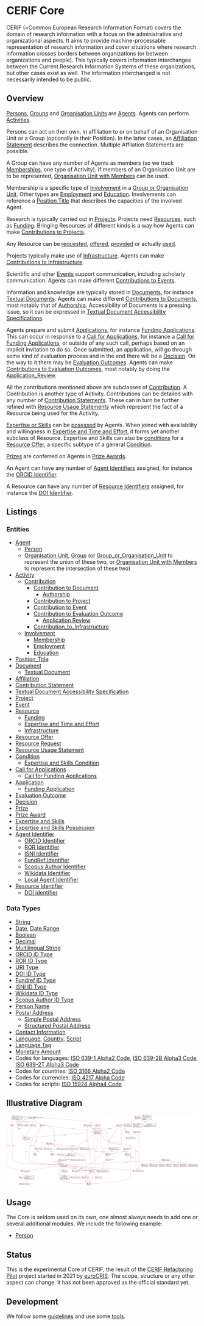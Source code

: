 # CERIF Core
CERIF (=Common European Research Information Format) covers the domain of research information with a focus on the administrative and organizational aspects.
It aims to provide machine-processable representation of research information and cover situations where research information crosses borders between organizations (or between organizations and people).
This typically covers information interchanges between the Current Research Information Systems of these organizations, but other cases exist as well.
The information interchanged is not necessarily intended to be public.

## Overview
[Persons](./entities/Person.md), [Groups](./entities/Group.md) and [Organisation Units](./entities/Organisation_Unit.md) are [Agents](./entities/Agent.md).
Agents can perform [Activities](./entities/Activity.md).

Persons can act on their own, in affiliation to or on behalf of an Organisation Unit or a Group (optionally in their Position).
In the latter cases, an [Affiliation Statement](./entities/Affiliation_Statement.md) describes the connection. Multiple Affilation Statements are possible.

A Group can have any number of Agents as members (so we track [Memberships](./entities/Membership.md), one type of Activity).
If members of an Organisation Unit are to be represented, [Organisation Unit with Members](./entities/Organisation_Unit_with_Members.md) can be used.

Membership is a specific type of [Involvement](./entities/Involvement.md) in a [Group or Organisation Unit](./entities/Group_or_Organisation_Unit.md).
Other types are [Employment](./entities/Employment.md) and [Education](./entities/Education.md).
Involvements can reference a [Position Title](./entities/Position_Title.md) that describes the capacities of the involved Agent.

Research is typically carried out in [Projects](./entities/Project.md). 
Projects need [Resources](./entities/Resource.md), such as [Funding](./entities/Funding.md).
Bringing Resources of different kinds is a way how Agents can make [Contributions to Projects](./entities/Contribution_to_Project.md).

Any Resource can be [requested](./entities/Resource_Request.md), 
[offered](./entities/Resource_Offer.md), 
[provided](./entities/Contribution_Statement.md) or 
actually [used](./entities/Resource_Usage_Statement.md).

Projects typically make use of [Infrastructure](./entities/Infrastructure.md).
Agents can make [Contributions to Infrastructure](./entities/Contribution_to_Infrastructure.md).

Scientific and other [Events](./entities/Event.md) support communication, including scholarly communication. 
Agents can make different [Contributions to Events](./entities/Contribution_to_Event.md).

Information and knowledge are typically stored in [Documents](./entities/Document.md), for instance [Textual Documents](./entities/Textual_Document.md).
Agents can make different [Contributions to Documents](./entities/Contribution_to_Document.md), most notably that of [Authorship](./entities/Authorship.md).
Accessibility of Documents is a pressing issue, so it can be expressed in [Textual Document Accessibility Specifications](./entities/Textual_Document_Accessibility_Specification.md).

Agents prepare and submit [Applications](./entities/Application.md), for instance [Funding Applications](./entities/Funding_Application.md).
This can occur in response to a [Call for Applications](./entities/Call_for_Applications.md), for instance a [Call for Funding Applications](./entities/Call_for_Funding_Applications.md), or outside of any such call, perhaps based on an implicit invitation to do so.
Once submitted, an application, will go through some kind of evaluation process and in the end there will be a [Decision](./entities/Decision.md).
On the way to it there may be [Evaluation Outcomes](./entities/Evaluation_Outcome.md).
Agents can make [Contributions to Evaluation Outcomes](./entities/Contribution_to_Evaluation_Outcome.md), most notably by doing the [Application_Review](./entities/Application_Review.md).

All the contributions mentioned above are subclasses of [Contribution](./entities/Contribution.md).
A Contribution is another type of Activity.
Contributions can be detailed with any number of [Contribution Statements](./entities/Contribution_Statement.md).
These can in turn be further refined with [Resource Usage Statements](./entities/Resource_Usage_Statement.md) which represent the fact of a Resource being used for the Activity.

[Expertise or Skills](./entities/Expertise_and_Skills.md) can be [posessed](./entities/Expertise_and_Skills_Possession.md) by Agents.
When joined with availability and willingness in [Expertise and Time and Effort](./entities/Expertise_and_Time_and_Effort.md), it forms yet another subclass of Resource.
Expertise and Skills can also be [conditions](./entities/Expertise_and_Skills_Condition.md) for a [Resource Offer](./entities/Resource_Offer.md),
a specific subtype of a general [Condition](./entities/Condition.md).

[Prizes](./entities/Prize.md) are conferred on Agents in [Prize Awards](./entities/Prize_Award.md).

An Agent can have any number of [Agent Identifiers](./entities/Agent_Identifier.md) assigned,
for instance the [ORCID Identifier](./entities/ORCID_Identifier.md). 

A Resource can have any number of [Resource Identifiers](./entities/Resource_Identifier.md) assigned,
for instance the [DOI Identifier](./entities/DOI_Identifier.md).

## Listings

### Entities
* [Agent](./entities/Agent.md)
  * [Person](./entities/Person.md)
  * [Organisation Unit](./entities/Organisation_Unit.md), [Group](./entities/Group.md) (or [Group_or_Organisation_Unit](./entities/Group_or_Organisation_Unit.md) to represent the union of these two, or [Organisation Unit with Members](./entities/Organisation_Unit_with_Members.md) to represent the intersection of these two)
* [Activity](./entities/Activity.md)
  * [Contribution](./entities/Contribution.md)
    * [Contribution to Document](./entities/Contribution_to_Document.md)    
      * [Authorship](./entities/Authorship.md)
    * [Contribution to Project](./entities/Contribution_to_Project.md)
    * [Contribution to Event](./entities/Contribution_to_Event.md)
    * [Contribution to Evaluation Outcome](./entities/Contribution_to_Evaluation_Outcome.md)
      * [Application Review](./entities/Application_Review.md)
    * [Contribution_to_Infrastructure](./entities/Contribution_to_Infrastructure.md)
  * [Involvement](./entities/Involvement.md)
    * [Membership](./entities/Membership.md)
    * [Employment](./entities/Employment.md)
    * [Education](./entities/Education.md)
* [Position_Title](./entities/Position_Title.md)
* [Document](./entities/Document.md)
  * [Textual Document](./entities/Textual_Document.md)
* [Affiliation](./entities/Affiliation_Statement.md)
* [Contribution Statement](./entities/Contribution_Statement.md)
* [Textual Document Accessibility Specification](./entities/Textual_Document_Accessibility_Specification.md)
* [Project](./entities/Project.md)
* [Event](./entities/Event.md)
* [Resource](./entities/Resource.md)
  * [Funding](./entities/Funding.md)
  * [Expertise and Time and Effort](./entities/Expertise_and_Time_and_Effort.md)
  * [Infrastructure](./entities/Infrastructure.md)
* [Resource Offer](./entities/Resource_Offer.md)
* [Resource Request](./entities/Resource_Request.md)
* [Resource Usage Statement](./entities/Resource_Usage_Statement.md)
* [Condition](./entities/Condition.md)
  * [Expertise and Skills Condition](./entities/Expertise_and_Skills_Condition.md)
* [Call for Applications](./entities/Call_for_Applications.md)
  * [Call for Funding Applications](./entities/Call_for_Funding_Applications.md)
* [Application](./entities/Application.md)
  * [Funding Application](./entities/Funding_Application.md) 
* [Evaluation Outcome](./entities/Evaluation_Outcome.md)
* [Decision](./entities/Decision.md) 	
* [Prize](./entities/Prize.md)
* [Prize Award](./entities/Prize_Award.md)
* [Expertise and Skills](./entities/Expertise_and_Skills.md)
* [Expertise and Skills Possession](./entities/Expertise_and_Skills_Possession.md)
* [Agent Identifier](./entities/Agent_Identifier.md)
  * [ORCID Identifier](./entities/ORCID_Identifier.md)
  * [ROR Identifier](./entities/ROR_Identifier.md)
  * [ISNI Identifier](./entities/ISNI_Identifier.md)
  * [FundRef Identifier](./entities/FundRef_Identifier.md)
  * [Scopus Author Identifier](./entities/Scopus_Author_Identifier.md)
  * [Wikidata Identifier](./entities/Wikidata_Identifier.md)
  * [Local Agent Identifier](./entities/Local_Agent_Identifier.md)
* [Resource Identifier](./entities/Resource_Identifier.md)
  * [DOI identifier](./entities/DOI_Identifier.md)

### Data Types
* [String](./datatypes/String.md)
* [Date](./datatypes/Date.md), [Date Range](./datatypes/Date_Range.md)
* [Boolean](./datatypes/Boolean.md)
* [Decimal](./datatypes/Decimal.md)
* [Multilingual String](./datatypes/Multilingual_String.md)
* [ORCID iD Type](./datatypes/ORCID_iD.md)
* [ROR ID Type](./datatypes/ROR_ID.md)
* [URI Type](./datatypes/URI.md)
* [DOI ID Type](./datatypes/DOI_ID.md)
* [Fundref ID Type](./datatypes/FundRef_ID.md)
* [ISNI ID Type](./datatypes/ISNI_ID.md)
* [Wikidata ID Type](./datatypes/Wikidata_ID.md)
* [Scopus Author ID Type](./datatypes/Scopus_Author_ID.md)
* [Person Name](./datatypes/Person_Name.md)
* [Postal Address](./datatypes/Postal_Address.md)
  * [Simple Postal Address](./datatypes/Simple_Postal_Address.md)
  * [Structured Postal Address](./datatypes/Structured_Postal_Address.md)
* [Contact Information](./datatypes/Contact_Information.md)
* [Language](./datatypes/Language.md), [Country](./datatypes/Country.md), [Script](./datatypes/Script.md)
* [Language Tag](./datatypes/Language_Tag.md)
* [Monetary Amount](./datatypes/Monetary_Amount.md)
* Codes for languages: [ISO 639-1 Alpha2 Code](./datatypes/ISO_639_1_Alpha2_Code.md), [ISO 639-2B Alpha3 Code](./datatypes/ISO_639_2B_Alpha3_Code.md), [ISO 639-2T Alpha3 Code](./datatypes/ISO_639_2T_Alpha3_Code.md)
* Codes for countries: [ISO 3166 Alpha2 Code](./datatypes/ISO_3166_Alpha2_Code.md)
* Codes for currencies: [ISO 4217 Alpha Code](./datatypes/ISO_4217_Alpha_Code.md)
* Codes for scripts: [ISO 15924 Alpha4 Code](./datatypes/ISO_15924_Alpha4_Code.md)

## Illustrative Diagram
![The CERIF Core diagram](./diagrams/core.svg)

## Usage
The Core is seldom used on its own, one almost always needs to add one or several additional modules.
We include the following example:
* [Person](./examples/Person_Example1.md)

## Status
This is the experimental Core of CERIF, 
the result of the [CERIF Refactoring Pilot](https://www.eurocris.org/cerif-refactoring-project-introduction) project 
started in 2021 by [euroCRIS](https://www.eurocris.org/).
The scope, structure or any other aspect can change.
It has not been approved as the official standard yet.

## Development
We follow some [guidelines](./guidelines#cerif-guidelines) and use some [tools](./tools#cerif-core-tools).